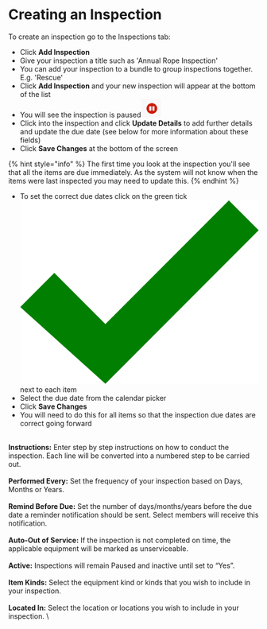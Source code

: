 # Creating an Inspection

To create an inspection go to the Inspections tab:

* Click **Add Inspection**
* Give your inspection a title such as 'Annual Rope Inspection'
* You can add your inspection to a bundle to group inspections together. E.g. 'Rescue'
* Click **Add Inspection** and your new inspection will appear at the bottom of the list
* You will see the inspection is paused<img src="../../.gitbook/assets/pause icon.png" alt="Image Placeholder" data-size="line">
* Click into the inspection and click **Update Details** to add further details and update the due date (see below for more information about these fields)
* Click **Save Changes** at the bottom of the screen

{% hint style="info" %}
The first time you look at the inspection you'll see that all the items are due immediately. As the system will not know when the items were last inspected you may need to update this.&#x20;
{% endhint %}

* To set the correct due dates click on the green tick <img src="../../.gitbook/assets/green tick.png" alt="Image Placeholder" data-size="line"> next to each item
* Select the due date from the calendar picker
* Click **Save Changes**
* You will need to do this for all items so that the inspection due dates are correct going forward

\
**Instructions:** Enter step by step instructions on how to conduct the inspection. Each line will be converted into a numbered step to be carried out.\
\
**Performed Every:** Set the frequency of your inspection based on Days, Months or Years.\
\
**Remind Before Due:** Set the number of days/months/years before the due date a reminder notification should be sent. Select members will receive this notification.\
\
**Auto-Out of Service:** If the inspection is not completed on time, the applicable equipment will be marked as unserviceable.\
\
**Active:** Inspections will remain Paused and inactive until set to “Yes”.\
\
**Item Kinds:** Select the equipment kind or kinds that you wish to include in your inspection.\
\
**Located In:** Select the location or locations you wish to include in your inspection. \
